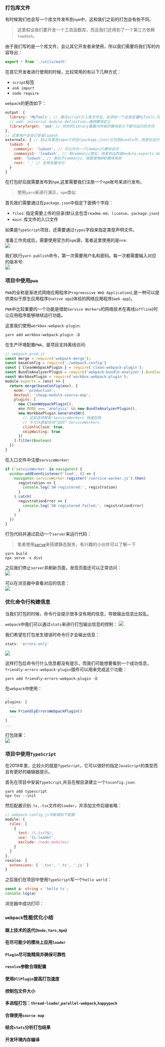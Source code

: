 ### 打包库文件
有时候我们也会写一个库文件发布到`npm`中，这和我们之前的打包会有些不同。

> 这里假设我们要开发一个工具函数库，而且我们还用到了一个第三方依赖`loadash`。

由于我们写的是一个库文件，会让其它开发者来使用，所以我们需要将我们写的内容导出： 
```js
export * from './utils/math'
```

在其它开发者进行使用的时候，比较常用的有以下几种方式：  
* `script`标签
* `es6 import`
* `node require`

`webpack`的更改如下：  
```js
output: {
  library: 'MyTools', // 通过script引入库文件后，会添加一个全局变量MyTools,可以直接进行访问
  // umd: universal module definition,通用模块定义
  libraryTarget: 'umd' // 将你的library暴露为所有的模块定义下都可运行的方式
},
// 这里用户会自己安装loadsh
externals: { // 防止将某些import的包(package.json)打包到bundle中，而是在运行时(runtime)再去从外部获取这些扩展依赖(external dependencies)
  lodash: {
    commonjs: 'lodash', // 可以作为一个CommonJS模块访问
    commonjs2: 'loadash', // 和commonjs类似，但是到出的是module.exports.default
    amd: 'lodash', // 类似于commonjs，但是使用AMD模块系统
    root: '_' // 全局变量访问
  }
}
```

在打包好后就需要发布到`npm`,这里需要我们注册一个`npm`账号来进行发布。

> 使用`yarn`来进行演示，`npm`类似

首先我们需要通过在`package.json`中指定下面俩个字段：  
* `files`: 指定需要上传的目录(默认会包含`readme.md`、`license`、`package.json`)
* `main`: 库文件的入口文件

如果是`TypeScript`项目，还需要通过`types`字段来指定类型声明文件。

准备工作完成后，需要使用官方的`npm`源，笔者这里使用的是`nrm`:  
![](https://raw.githubusercontent.com/wangkaiwd/drawing-bed/master/webpack-nrm.png)

我们执行`yarn publish`命令，第一次需要用户名和密码。每一次都需要输入对应的版本号:  
![](https://raw.githubusercontent.com/wangkaiwd/drawing-bed/master/webpack-yarn-publish.png)
### 项目中使用`pwa`
`PWA`的全称是渐进式网络应用程序(`Progreessive Web Application`),是一种可以提供类似于原生应用程序(`native app`)体验的网络应用程序(`web app`)。

`PWA`中比较重要的一个功能是借助`Service Workers`的网络技术在离线(`offline`)时让应用程序能够继续运行功能。

这里我们使用`workbox-webpack-plugin`:  
```npm
yarn add workbox-webpack-plugin -D
```

在生产环境配置`PWA`，是项目支持离线访问:
```js
// webpack.prod.js
const merge = require('webpack-merge');
const baseConfig = require('./webpack.config')
const { CleanWebpackPlugin } = require('clean-webpack-plugin');
const BundleAnalyzerPlugin = require('webpack-bundle-analyzer').BundleAnalyzerPlugin;
const WorkboxPlugin = require('workbox-webpack-plugin');
module.exports = (env) => {
  return merge(baseConfig(env), {
    mode: 'production',
    devtool: 'cheap-module-source-map',
    plugins: [
      new CleanWebpackPlugin(),
      env.MODE === 'analysis' && new BundleAnalyzerPlugin(),
      new WorkboxPlugin.GenerateSW({
        // 这些选项帮助 ServiceWorkers 快速启用
        // 不允许遗留任何“旧的” ServiceWorkers
        clientsClaim: true,
        skipWaiting: true
      })
    ].filter(Boolean)
  })
}
```

在入口文件中注册`serviceWorker`:  
```js
if ('serviceWorker' in navigator) {
  window.addEventListener('load', () => {
    navigator.serviceWorker.register('/service-worker.js').then(
      registration => {
        console.log('SW registered:', registration)
      }
    ).catch(
      registrationError => {
        console.log('SW registered failed:', registrationError)
      }
    )
  })
}
```

打包代码并通过启动一个`server`来运行代码：  
> 笔者使用[`serve`](https://github.com/zeit/serve)来搭建静态服务，有兴趣的小伙伴可以了解一下
```npm
yarn build
npx serve -s dist
```

之后我们停止`server`并刷新页面，发现页面还可以正常访问：  
![](https://raw.githubusercontent.com/wangkaiwd/drawing-bed/master/webpack-service-worker.png)

可以在浏览器中查看对应的信息：  
![](https://raw.githubusercontent.com/wangkaiwd/drawing-bed/master/webpack-chrome-service-workers.png)

### 优化命令行构建信息
当我们打包的时候，命令行会提示很多没有用的信息，导致输出信息比较乱。

`webpack`中我们可以通过`stats`来进行打包输出信息的控制：
![](https://raw.githubusercontent.com/wangkaiwd/drawing-bed/master/webpack-stats.png)

我们希望在打包发生错误时命令行才会输出信息：  
```js
stats: 'errors-only'
```
![](https://raw.githubusercontent.com/wangkaiwd/drawing-bed/master/webpack-build-no-output.png)

这样打包后命令行什么信息都没有提示，而我们可能想要看到一个成功信息，`friendly-errors-webpack-plugin`插件可以用来完成这个功能：  
```npm
yarn add friendly-errors-webpack-plugin -D
```

在`webpack`中使用：  
```js
...
plugins: [
  ...
  new FriendlyErrorsWebpackPlugin()
  ...
]
...
```

打包效果：  
![](https://raw.githubusercontent.com/wangkaiwd/drawing-bed/master/webpack-plugin-output.png)

### 项目中使用`TypeScript`

在2019年里，比较火的就是`TypeScript`，它可以很好的指定`JavaScript`的类型而且有更好的编辑器提示。

首先在项目中安装`TypeScript`,并且在根目录建立一个`tsconfig.json`: 
```npm
yarn add typescript
npx tsc --init
```

然后配置识别`.ts,.tsx`文件的`loader`，并添加文件后缀省略：  
```js
// webpack.config.js中新增如下配置
module: {
  rules: [
    {
      test: /\.tsx?$/,
      use: 'ts-loader',
      exclude: /node_modules/
    }
  ]
},
resolve: {
  extensions: [ '.tsx', '.ts', '.js' ]
}
```

之后我们在项目中使用`TypeScript`写一个`hello world`：  
```ts
const a: string = 'hello ts';
console.log(a)
```
浏览器中成功打印：  

### `webpack`性能优化小结

#### 跟上技术的迭代(`Node,Yarn,Npm`)

#### 在尽可能少的模块上应用`loader`

#### `Plugin`尽可能精简并确保可靠性

#### `resolve`参数合理配置

#### 使用`DllPlugin`提高打包速度

#### 控制包文件大小

#### 多进程打包：`thread-loader`,`parallel-webpack`,`happypack`

#### 合理使用`source map`

#### 结合`stats`分析打包结果

#### 开发环境内存编译
